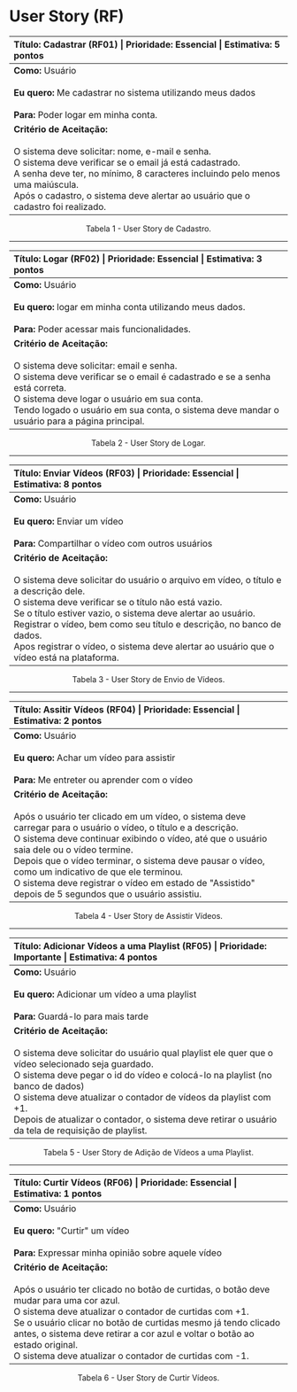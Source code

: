 # User Story (RF)

<div align="center">
  
| Título: Cadastrar (RF01)   \|   Prioridade: Essencial   \|   Estimativa: 5 pontos                                                                                                                                                                                                                                |
| :----------------------------------------------------------------------------------------------------------------------------------------------------------------------------------------------------------------------------------------------------------------------------------------------------------------- |
| **Como:** Usuário<br><br>**Eu quero:** Me cadastrar no sistema utilizando meus dados<br><br>**Para:** Poder logar em minha conta.                                                                                                                                                                                 |
| **Critério de Aceitação:**<br><br>O sistema deve solicitar: nome, e-mail e senha.<br>O sistema deve verificar se o email já está cadastrado.<br>A senha deve ter, no mínimo, 8 caracteres incluindo pelo menos uma maiúscula.<br>Após o cadastro, o sistema deve alertar ao usuário que o cadastro foi realizado. |

Tabela 1 - User Story de Cadastro.

---

| Título: Logar (RF02)   \|   Prioridade: Essencial   \|   Estimativa: 3 pontos                                                                                                                                                                                                                             |
| :---------------------------------------------------------------------------------------------------------------------------------------------------------------------------------------------------------------------------------------------------------------------------------------------------------- |
| **Como:** Usuário<br><br>**Eu quero:** logar em minha conta utilizando meus dados.<br><br>**Para:** Poder acessar mais funcionalidades.                                                                                                                                                                    |
| **Critério de Aceitação:**<br><br>O sistema deve solicitar: email e senha.<br>O sistema deve verificar se o email é cadastrado e se a senha está correta.<br>O sistema deve logar o usuário em sua conta.<br>Tendo logado o usuário em sua conta, o sistema deve mandar o usuário para a página principal. |

Tabela 2 - User Story de Logar.

---

| Título: Enviar Vídeos (RF03)   \|   Prioridade: Essencial   \|   Estimativa: 8 pontos                                                                                                                                                                                                                                                                                                                                 |
| :---------------------------------------------------------------------------------------------------------------------------------------------------------------------------------------------------------------------------------------------------------------------------------------------------------------------------------------------------------------------------------------------------------------------- |
| **Como:** Usuário<br><br>**Eu quero:** Enviar um vídeo<br><br>**Para:** Compartilhar o vídeo com outros usuários                                                                                                                                                                                                                                                                                                       |
| **Critério de Aceitação:**<br><br>O sistema deve solicitar do usuário o arquivo em vídeo, o título e a descrição dele.<br>O sistema deve verificar se o título não está vazio.<br>Se o título estiver vazio, o sistema deve alertar ao usuário.<br>Registrar o vídeo, bem como seu título e descrição, no banco de dados.<br>Apos registrar o vídeo, o sistema deve alertar ao usuário que o vídeo está na plataforma. |

Tabela 3 - User Story de Envio de Vídeos.

---

| Título: Assitir Vídeos (RF04)   \|   Prioridade: Essencial   \|   Estimativa: 2 pontos                                                                                                                                                                                                                                                                                                                                                                          |
| :---------------------------------------------------------------------------------------------------------------------------------------------------------------------------------------------------------------------------------------------------------------------------------------------------------------------------------------------------------------------------------------------------------------------------------------------------------------- |
| **Como:** Usuário<br><br>**Eu quero:** Achar um vídeo para assistir<br><br>**Para:** Me entreter ou aprender com o vídeo                                                                                                                                                                                                                                                                                                                                         |
| **Critério de Aceitação:**<br><br>Após o usuário ter clicado em um vídeo, o sistema deve carregar para o usuário o vídeo, o título e a descrição.<br>O sistema deve continuar exibindo o vídeo, até que o usuário saia dele ou o vídeo termine.<br>Depois que o vídeo terminar, o sistema deve pausar o vídeo, como um indicativo de que ele terminou.<br>O sistema deve registrar o vídeo em estado de "Assistido" depois de 5 segundos que o usuário assistiu. |

Tabela 4 - User Story de Assistir Vídeos.

---

| Título: Adicionar Vídeos a uma Playlist (RF05)   \|   Prioridade: Importante   \|   Estimativa: 4 pontos                                                                                                                                                                                                                                                                                          |
| :------------------------------------------------------------------------------------------------------------------------------------------------------------------------------------------------------------------------------------------------------------------------------------------------------------------------------------------------------------------------------------------------- |
| **Como:** Usuário<br><br>**Eu quero:** Adicionar um vídeo a uma playlist<br><br>**Para:** Guardá-lo para mais tarde                                                                                                                                                                                                                                                                               |
| **Critério de Aceitação:**<br><br>O sistema deve solicitar do usuário qual playlist ele quer que o vídeo selecionado seja guardado.<br>O sistema deve pegar o id do vídeo e colocá-lo na playlist (no banco de dados)<br>O sistema deve atualizar o contador de vídeos da playlist com +1.<br>Depois de atualizar o contador, o sistema deve retirar o usuário da tela de requisição de playlist. |

Tabela 5 - User Story de Adição de Vídeos a uma Playlist.

---
| Título: Curtir Vídeos (RF06)   \|   Prioridade: Essencial   \|   Estimativa: 1 pontos                                                                                                                                                                                                                                                                                                          |
| :----------------------------------------------------------------------------------------------------------------------------------------------------------------------------------------------------------------------------------------------------------------------------------------------------------------------------------------------------------------------------------------------- |
| **Como:** Usuário<br><br>**Eu quero:** "Curtir" um vídeo<br><br>**Para:** Expressar minha opinião sobre aquele vídeo                                                                                                                                                                                                                                                                            |
| **Critério de Aceitação:**<br><br>Após o usuário ter clicado no botão de curtidas, o botão deve mudar para uma cor azul.<br>O sistema deve atualizar o contador de curtidas com +1.<br>Se o usuário clicar no botão de curtidas mesmo já tendo clicado antes, o sistema deve retirar a cor azul e voltar o botão ao estado original.<br>O sistema deve atualizar o contador de curtidas com -1. |

Tabela 6 - User Story de Curtir Vídeos.
</div>
